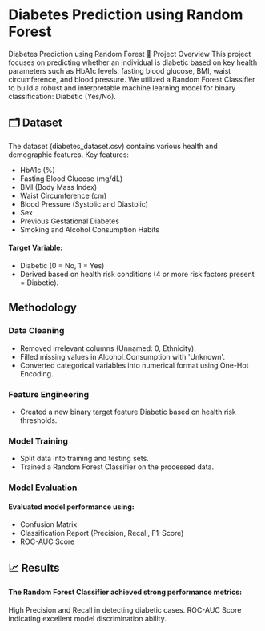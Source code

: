 # Diabetes Prediction using Random Forest

Diabetes Prediction using Random Forest
📄 Project Overview
This project focuses on predicting whether an individual is diabetic based on key health parameters such as HbA1c levels, fasting blood glucose, BMI, waist circumference, and blood pressure.
We utilized a Random Forest Classifier to build a robust and interpretable machine learning model for binary classification: Diabetic (Yes/No).

## 🗂️ Dataset
The dataset (diabetes_dataset.csv) contains various health and demographic features.
Key features:

- HbA1c (%)
- Fasting Blood Glucose (mg/dL)
- BMI (Body Mass Index)
- Waist Circumference (cm)
- Blood Pressure (Systolic and Diastolic)
- Sex
- Previous Gestational Diabetes
- Smoking and Alcohol Consumption Habits

#### Target Variable:
- Diabetic (0 = No, 1 = Yes)
- Derived based on health risk conditions (4 or more risk factors present = Diabetic).

## Methodology

### Data Cleaning
- Removed irrelevant columns (Unnamed: 0, Ethnicity).
- Filled missing values in Alcohol_Consumption with 'Unknown'.
- Converted categorical variables into numerical format using One-Hot Encoding.

### Feature Engineering
- Created a new binary target feature Diabetic based on health risk thresholds.

### Model Training
- Split data into training and testing sets.
- Trained a Random Forest Classifier on the processed data.

### Model Evaluation
#### Evaluated model performance using:
- Confusion Matrix
- Classification Report (Precision, Recall, F1-Score)
- ROC-AUC Score

## 📈 Results
#### The Random Forest Classifier achieved strong performance metrics:
High Precision and Recall in detecting diabetic cases.
ROC-AUC Score indicating excellent model discrimination ability.



